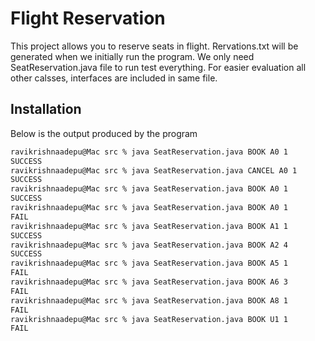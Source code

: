 # Flight Reservation

This project allows you to reserve seats in flight. Rervations.txt will be generated when we initially run the program. We only need SeatReservation.java file to run test everything. For easier evaluation all other calsses, interfaces are included in same file.
## Installation
Below is the output produced by the program
```sh
ravikrishnaadepu@Mac src % java SeatReservation.java BOOK A0 1
SUCCESS
ravikrishnaadepu@Mac src % java SeatReservation.java CANCEL A0 1
SUCCESS
ravikrishnaadepu@Mac src % java SeatReservation.java BOOK A0 1  
SUCCESS
ravikrishnaadepu@Mac src % java SeatReservation.java BOOK A0 1
FAIL
ravikrishnaadepu@Mac src % java SeatReservation.java BOOK A1 1
SUCCESS
ravikrishnaadepu@Mac src % java SeatReservation.java BOOK A2 4  
SUCCESS
ravikrishnaadepu@Mac src % java SeatReservation.java BOOK A5 1
FAIL
ravikrishnaadepu@Mac src % java SeatReservation.java BOOK A6 3
FAIL
ravikrishnaadepu@Mac src % java SeatReservation.java BOOK A8 1
FAIL
ravikrishnaadepu@Mac src % java SeatReservation.java BOOK U1 1
FAIL

